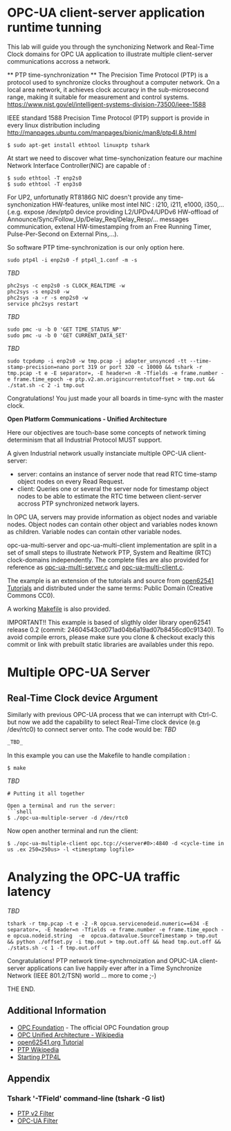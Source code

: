 #  OPC-UA client-server application runtime tunning 

This lab will guide you through the synchonizing Network and Real-Time Clock domains for OPC UA application to illustrate multiple client-server communications accross a network.

** PTP time-synchronization ** 
The Precision Time Protocol (PTP) is a protocol used to synchronize clocks throughout a computer network. On a local area network, it achieves clock accuracy in the sub-microsecond range, making it suitable for measurement and control systems.
https://www.nist.gov/el/intelligent-systems-division-73500/ieee-1588 

 IEEE standard 1588 Precision Time Protocol (PTP) support is provide in every linux distribution including http://manpages.ubuntu.com/manpages/bionic/man8/ptp4l.8.html 
```shell
$ sudo apt-get install ethtool linuxptp tshark
```

At start we need to discover what time-synchonization feature our machine Network Interface Controller(NIC) are capable of : 
```shell
$ sudo ethtool -T enp2s0
$ sudo ethtool -T enp3s0
```
For UP2, unfortunatly RT8186G NIC doesn't provide any time-synchonization HW-features, unlike most intel NIC : i210, i211, e1000, i350,... (.e.g. expose /dev/ptp0 device providing L2/UPDv4/UPDv6 HW-offload of Announce/Sync/Follow_Up/Delay_Req/Delay_Resp/... messages communication, extenal HW-timestamping from an Free Running Timer, Pulse-Per-Second on External Pins,...).

So software PTP time-synchronization is our only option here.
```shell
sudo ptp4l -i enp2s0 -f ptp4l_1.conf -m -s
```
_TBD_

```shell
phc2sys -c enp2s0 -s CLOCK_REALTIME -w
phc2sys -s enp2s0 -w
phc2sys -a -r -s enp2s0 -w
service phc2sys restart
```
_TBD_

```shell
sudo pmc -u -b 0 'GET TIME_STATUS_NP'
sudo pmc -u -b 0 'GET CURRENT_DATA_SET'
```
_TBD_

```shell
sudo tcpdump -i enp2s0 -w tmp.pcap -j adapter_unsynced -tt --time-stamp-precision=nano port 319 or port 320 -c 10000 && tshark -r tmp.pcap -t e -E separator=, -E header=n -R -Tfields -e frame.number -e frame.time_epoch -e ptp.v2.an.origincurrentutcoffset > tmp.out && ./stat.sh -c 2 -i tmp.out
```
Congratulations! You just made your all boards in time-sync with the master clock.

**Open Platform Communications - Unified Architecture**

Here our objectives are touch-base some concepts of network timing determinism that all Industrial Protocol MUST support.

A given Industrial network usually instanciate multiple OPC-UA client-server:
* server: contains an instance of server node that read RTC time-stamp object nodes on every Read Request. 
* client: Queries one or several the server node for timestamp object nodes to be able to estimate the RTC time between client-server accross PTP synchronized network layers.

In OPC UA, servers may provide information as object nodes and variable nodes.  Object nodes can contain other object and variables nodes known as children. Variable nodes can contain other variable nodes.

opc-ua-multi-server and opc-ua-multi-client implementation are split in a set of small steps to illustrate Network PTP, System and Realtime (RTC) clock-domains independently. The complete files are also provided for reference as [opc-ua-multi-server.c](./opc-ua-multi-server.c) and [opc-ua-multi-client.c](./opc-ua-multi-client.c). 

The example is an extension of the tutorials and source from [open62541](https://github.com/open62541/open62541) [Tutorials](https://open62541.org/doc/0.2/tutorials.html) and distributed under the same terms: Public Domain (Creative Commons CC0).

A working [Makefile](./Makefile) is also provided.

IMPORTANT!! This example is based of sligthly older library open62541 release 0.2 (commit: 24604543cd071ad04b6a19ad07b8456cd0c91340). 
To avoid compile errors, please make sure you clone & checkout exacly this commit or link with prebuilt static libraries are availables under this repo.

# Multiple OPC-UA Server 

## Real-Time Clock device Argument

Similarly with previous OPC-UA process that we can interrupt with Ctrl-C. 
but now we add the capability to select Real-Time clock device (e.g /dev/rtc0) to connect server onto.
The code would be:
_TBD_

```c
_TBD_
```
In this example you can use the Makefile to handle compilation :
```shell
$ make
```

_TBD_


```
# Putting it all together

Open a terminal and run the server:
```shell
$ ./opc-ua-multiple-server -d /dev/rtc0
```

Now open another terminal and run the client:
```shell
$ ./opc-ua-multiple-client opc.tcp://<server#0>:4840 -d <cycle-time in us .ex 250=250us> -l <timesptamp logfile>
```
# Analyzing the OPC-UA traffic latency

_TBD_
```shell
tshark -r tmp.pcap -t e -2 -R opcua.servicenodeid.numeric==634 -E separator=, -E header=n -Tfields -e frame.number -e frame.time_epoch -e opcua.nodeid.string  -e  opcua.datavalue.SourceTimestamp > tmp.out && python ./offset.py -i tmp.out > tmp.out.off && head tmp.out.off && ./stats.sh -c 1 -f tmp.out.off
```

Congratulations! PTP network time-synchrnoization and OPUC-UA client-server applications can live happily ever after in a Time Synchronize Network (IEEE 801.2/TSN) world ... more to come ;-)

THE END.

## Additional Information
* [OPC Foundation](https://opcfoundation.org/about/opc-technologies/opc-ua/) - The official OPC Foundation group
* [OPC Unified Architecture - Wikipedia](https://en.wikipedia.org/wiki/OPC_Unified_Architecture)
* [open62541.org Tutorial](https://open62541.org/doc/0.2/tutorials.html)
* [PTP Wikipedia](https://en.wikipedia.org/wiki/Precision_Time_Protocol)
* [Starting PTP4L](https://access.redhat.com/documentation/en-us/red_hat_enterprise_linux/6/html/deployment_guide/s1-starting_ptp4l)

## Appendix 
### Tshark '-TField' command-line (tshark -G list)
* [PTP v2 Filter](./tshark_opcua-filters_fields.md) 
* [OPC-UA Filter](./tshark_ptp-filters_fields.md)